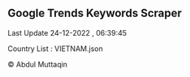 

## Google Trends Keywords Scraper 
 
Last Update 24-12-2022 , 06:39:45

Country List :
VIETNAM.json



© Abdul Muttaqin 
